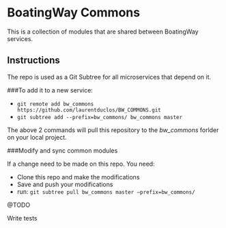# BoatingWay Commons

This is a collection of modules that are shared between BoatingWay services.

## Instructions

The repo is used as a Git Subtree for all microservices that depend on it.

###To add it to a new service:

- `git remote add bw_commons https://github.com/laurentduclos/BW_COMMONS.git`
- `git subtree add --prefix=bw_commons/ bw_commons master`

The above 2 commands will pull this repository to the *bw_commons* forlder on your local project.

###Modify and sync common modules

If a change need to be made on this repo. You need:

- Clone this repo and make the modifications
- Save and push your modifications
- run: `git subtree pull bw_commons master —prefix=bw_commons/`


@TODO

Write tests
